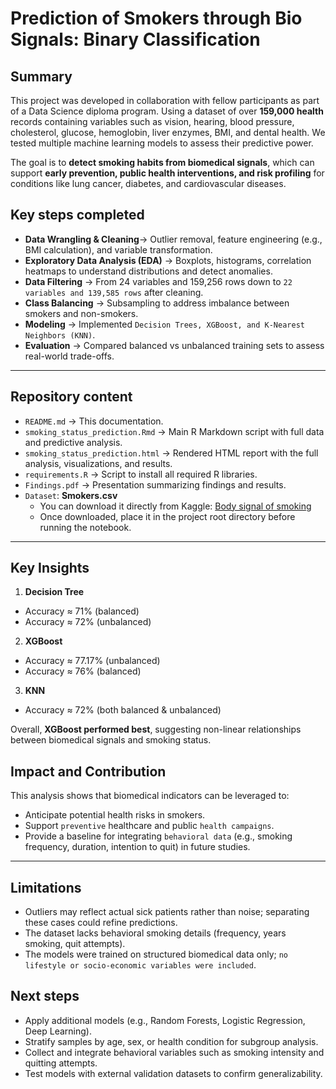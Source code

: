 # Prediction of Smokers through Bio Signals: Binary Classification

## Summary
This project was developed in collaboration with fellow participants as part of a Data Science diploma program.  Using a dataset of over **159,000 health** records containing variables such as vision, hearing, blood pressure, cholesterol, glucose, hemoglobin, liver enzymes, BMI, and dental health. We tested multiple machine learning models to assess their predictive power.

The goal is to **detect smoking habits from biomedical signals**, which can support **early prevention, public health interventions, and risk profiling** for conditions like lung cancer, diabetes, and cardiovascular diseases.


## Key steps completed
- **Data Wrangling & Cleaning**→ Outlier removal, feature engineering (e.g., BMI calculation), and variable transformation.
- **Exploratory Data Analysis (EDA)** → Boxplots, histograms, correlation heatmaps to understand distributions and detect anomalies.
- **Data Filtering** → From 24 variables and 159,256 rows down to ``22 variables and 139,585 rows`` after cleaning.
- **Class Balancing** → Subsampling to address imbalance between smokers and non-smokers.
- **Modeling** → Implemented ``Decision Trees, XGBoost, and K-Nearest Neighbors (KNN)``.
- **Evaluation** → Compared balanced vs unbalanced training sets to assess real-world trade-offs.


---

## Repository content

- `README.md` → This documentation.  
- `smoking_status_prediction.Rmd` → Main R Markdown script with full data and predictive analysis.
- `smoking_status_prediction.html` → Rendered HTML report with the full analysis, visualizations, and results.  
- `requirements.R` → Script to install all required R libraries.
- `Findings.pdf` → Presentation summarizing findings and results.
- ``Dataset``: **Smokers.csv**
  - You can download it directly from Kaggle: [Body signal of smoking](https://www.kaggle.com/datasets/kukuroo3/body-signal-of-smoking)  
  - Once downloaded, place it in the project root directory before running the notebook. 

---

## Key Insights
1. **Decision Tree**
- Accuracy ≈ 71% (balanced)
- Accuracy ≈ 72% (unbalanced)
2. **XGBoost**
- Accuracy ≈ 77.17% (unbalanced)
- Accuracy ≈ 76% (balanced)
3. **KNN**
- Accuracy ≈ 72% (both balanced & unbalanced)

Overall, **XGBoost performed best**, suggesting non-linear relationships between biomedical signals and smoking status.

## Impact and Contribution
This analysis shows that biomedical indicators can be leveraged to:
- Anticipate potential health risks in smokers.
- Support ``preventive`` healthcare and public ``health campaigns``.
- Provide a baseline for integrating ``behavioral data`` (e.g., smoking frequency, duration, intention to quit) in future studies.

---

## Limitations
- Outliers may reflect actual sick patients rather than noise; separating these cases could refine predictions.
- The dataset lacks behavioral smoking details (frequency, years smoking, quit attempts).
- The models were trained on structured biomedical data only; ``no lifestyle or socio-economic variables were included``.

## Next steps
- Apply additional models (e.g., Random Forests, Logistic Regression, Deep Learning).
- Stratify samples by age, sex, or health condition for subgroup analysis.
- Collect and integrate behavioral variables such as smoking intensity and quitting attempts.
- Test models with external validation datasets to confirm generalizability.